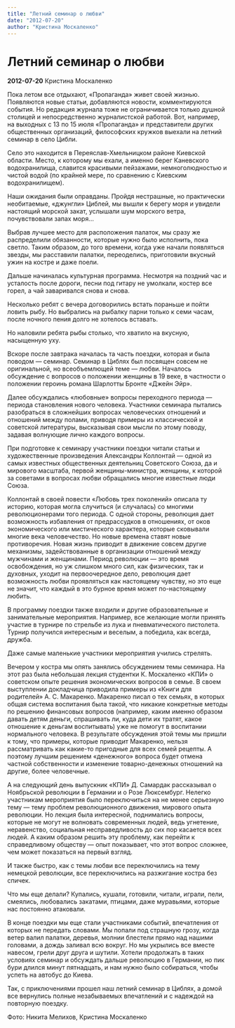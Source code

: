```yaml
---
title: "Летний семинар о любви"
date: "2012-07-20"
author: "Кристина Москаленко"
---
```


# Летний семинар о любви

**2012-07-20** Кристина Москаленко

Пока летом все отдыхают, «Пропаганда» живет своей жизнью. Появляются новые статьи, добавляются новости, комментируются события. Но редакция журнала тоже не ограничивается только душной столицей и непосредственно журналистской работой. Вот, например, на выходных с 13 по 15 июля «Пропаганда» и представители других общественных организаций, философских кружков выехали на летний семинар в село Цибли.

Село это находится в Переяслав-Хмельницком районе Киевской области. Место, к которому мы ехали, а именно берег Каневского водохранилища, славится красивыми пейзажами, немноголюдностью и чистой водой (по крайней мере, по сравнению с Киевским водохранилищем).

Наши ожидания были оправданы. Пройдя нестрашные, но практически необитаемые, «джунгли» Циблей, мы вышли к берегу моря и увидели настоящий морской закат, услышали шум морского ветра, почувствовали запах моря…

Выбрав лучшее место для расположения палаток, мы сразу же распределили обязанности, которые нужно было исполнить, пока светло. Таким образом, до того времени, когда уже начали появляться звезды, мы расставили палатки, переоделись, приготовили вкусный ужин на костре и даже поели.

Дальше начиналась культурная программа. Несмотря на поздний час и усталость после дороги, песни под гитару не умолкали, костер все горел, а чай заваривался снова и снова.

Несколько ребят с вечера договорились встать пораньше и пойти ловить рыбу. Но выбрались на рыбалку парни только к семи часам, после ночного пения долго не хотелось вставать.

Но наловили ребята рыбы столько, что хватило на вкусную, насыщенную уху.

Вскоре после завтрака началась та часть поездки, которая и была поводом — семинар. Семинар в Циблях был посвящен совсем не оригинальной, но всеобъемлющей теме — любви. Началось обсуждение с вопросов о положении женщины в 19 веке, в частности о положении героинь романа Шарлотты Бронте «Джейн Эйр».

Далее обсуждались «любовные» вопросы переходного периода — периода становления нового человека. Участники семинара пытались разобраться в сложнейших вопросах человеческих отношений и отношений между полами, приводя примеры из классической и советской литературы, высказывая свои мысли по этому поводу, задавая волнующие лично каждого вопросы.

При подготовке к семинару участники поездки читали статьи и художественные произведения Александры Коллонтай — одной из самых известных общественных деятельниц Советского Союза, да и мирового масштаба, первой женщины-министра, женщины, к которой за советами в вопросах любви обращались многие известные люди Союза.

Коллонтай в своей повести «Любовь трех поколений» описала ту историю, которая могла случиться (и случалась) со многими революционерами того периода. С одной стороны, революция дает возможность избавления от предрассудков в отношениях, от оков экономического или мистического характера, которые сковывали многие века человечество. Но новые времена ставят новые противоречия. Новая жизнь приводит в движение совсем другие механизмы, задействованные в организации отношений между мужчинами и женщинами. Период революции — это время освобождения, но уж слишком много сил, как физических, так и духовных, уходит на первоочередное дело, революция дает возможность любви проявляться как настоящему чувству, но это еще не значит, что каждый в это бурное время может по-настоящему любить.

В программу поездки также входили и другие образовательные и занимательные мероприятия. Например, все желающие могли принять участие в турнире по стрельбе из лука и пневматического пистолета. Турнир получился интересным и веселым, а победила, как всегда, дружба.

Даже самые маленькие участники мероприятия учились стрелять.

Вечером у костра мы опять занялись обсуждением темы семинара. На этот раз была небольшая лекция студентки К. Москаленко «КПИ» о советском опыте решения экономических вопросов в семье. В своем выступлении докладчица приводила примеры из «Книги для родителей» А. С. Макаренко. Макаренко писал о тех семьях, в которых общая система воспитания была такой, что никакие конкретные методы по решению финансовых вопросов (например, каким именно образом давать детям деньги, спрашивать ли, куда дети их тратят, какое отношение к деньгам воспитывать) уже не помогут в воспитании нормального человека. В результате обсуждения этой темы мы пришли к тому, что примеры, которые приводит Макаренко, нельзя рассматривать как какие-то пригодные для всех семей рецепты. А поэтому лучшим решением «денежного» вопроса будет отмена частной собственности и изменение товарно-денежных отношений на другие, более человечные.

А на следующий день выпускник «КПИ» Д. Самардак рассказывал о Ноябрьской революции в Германии и о Розе Люксембург. Нелегко участникам мероприятия было переключиться на не менее серьезную тему — тему проблем революционного движения, мирового опыта революции. Но лекция была интересной, поднимались вопросы, которые не могут не волновать современных людей, ведь угнетение, неравенство, социальная несправедливость до сих пор касается всех людей. А каким образом решить эту проблему, как перейти к справедливому обществу — опыт показывает, что этот вопрос сложнее, чем может показаться на первый взгляд.

И также быстро, как с темы любви все переключились на тему немецкой революции, все переключились на разжигание костра без спичек.

Что мы еще делали? Купались, кушали, готовили, читали, играли, пели, смеялись, любовались закатами, птицами, даже муравьями, которые нас постоянно атаковали.

В конце поездки мы еще стали участниками событий, впечатления от которых не передать словами. Мы попали под страшную грозу, когда ветер валил палатки, деревья, молнии блестели прямо над нашими головами, а дождь заливал всю вокруг. Но мы укрылись все вместе навесом, грели друг друга и шутили. Хотели продолжать в таких условиях семинар и обсуждать дальше революцию в Германии, но пик бури длился минут пятнадцать, и нам нужно было собираться, чтобы успеть на автобус до Киева.

Так, с приключениями прошел наш летний семинар в Циблях, а домой все вернулись полные незабываемых впечатлений и с надеждой на повторную поездку.

Фото: Никита Мелихов, Кристина Москаленко